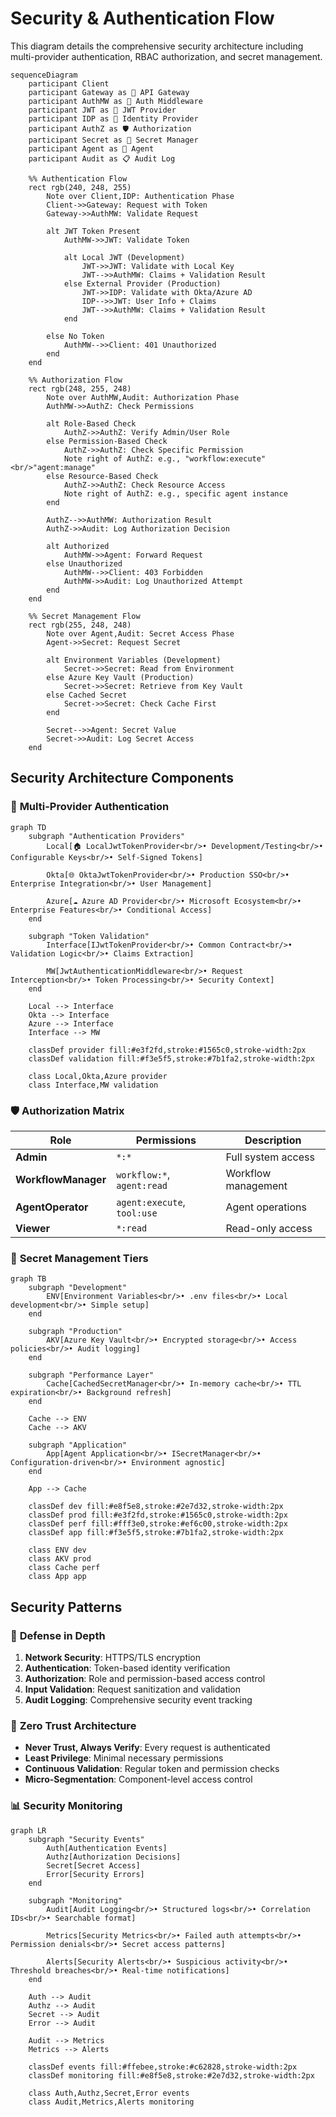 # Security & Authentication Flow

This diagram details the comprehensive security architecture including multi-provider authentication, RBAC authorization, and secret management.

```mermaid
sequenceDiagram
    participant Client
    participant Gateway as 🚪 API Gateway
    participant AuthMW as 🔐 Auth Middleware
    participant JWT as 🎫 JWT Provider
    participant IDP as 👤 Identity Provider
    participant AuthZ as 🛡️ Authorization
    participant Secret as 🔑 Secret Manager
    participant Agent as 🤖 Agent
    participant Audit as 📋 Audit Log
    
    %% Authentication Flow
    rect rgb(240, 248, 255)
        Note over Client,IDP: Authentication Phase
        Client->>Gateway: Request with Token
        Gateway->>AuthMW: Validate Request
        
        alt JWT Token Present
            AuthMW->>JWT: Validate Token
            
            alt Local JWT (Development)
                JWT->>JWT: Validate with Local Key
                JWT-->>AuthMW: Claims + Validation Result
            else External Provider (Production)
                JWT->>IDP: Validate with Okta/Azure AD
                IDP-->>JWT: User Info + Claims
                JWT-->>AuthMW: Claims + Validation Result
            end
            
        else No Token
            AuthMW-->>Client: 401 Unauthorized
        end
    end
    
    %% Authorization Flow
    rect rgb(248, 255, 248)
        Note over AuthMW,Audit: Authorization Phase
        AuthMW->>AuthZ: Check Permissions
        
        alt Role-Based Check
            AuthZ->>AuthZ: Verify Admin/User Role
        else Permission-Based Check
            AuthZ->>AuthZ: Check Specific Permission
            Note right of AuthZ: e.g., "workflow:execute"<br/>"agent:manage"
        else Resource-Based Check
            AuthZ->>AuthZ: Check Resource Access
            Note right of AuthZ: e.g., specific agent instance
        end
        
        AuthZ-->>AuthMW: Authorization Result
        AuthZ->>Audit: Log Authorization Decision
        
        alt Authorized
            AuthMW->>Agent: Forward Request
        else Unauthorized
            AuthMW-->>Client: 403 Forbidden
            AuthMW->>Audit: Log Unauthorized Attempt
        end
    end
    
    %% Secret Management Flow
    rect rgb(255, 248, 248)
        Note over Agent,Audit: Secret Access Phase
        Agent->>Secret: Request Secret
        
        alt Environment Variables (Development)
            Secret->>Secret: Read from Environment
        else Azure Key Vault (Production)
            Secret->>Secret: Retrieve from Key Vault
        else Cached Secret
            Secret->>Secret: Check Cache First
        end
        
        Secret-->>Agent: Secret Value
        Secret->>Audit: Log Secret Access
    end
```

## Security Architecture Components

### 🔐 **Multi-Provider Authentication**

```mermaid
graph TD
    subgraph "Authentication Providers"
        Local[🏠 LocalJwtTokenProvider<br/>• Development/Testing<br/>• Configurable Keys<br/>• Self-Signed Tokens]
        
        Okta[🌐 OktaJwtTokenProvider<br/>• Production SSO<br/>• Enterprise Integration<br/>• User Management]
        
        Azure[☁️ Azure AD Provider<br/>• Microsoft Ecosystem<br/>• Enterprise Features<br/>• Conditional Access]
    end
    
    subgraph "Token Validation"
        Interface[IJwtTokenProvider<br/>• Common Contract<br/>• Validation Logic<br/>• Claims Extraction]
        
        MW[JwtAuthenticationMiddleware<br/>• Request Interception<br/>• Token Processing<br/>• Security Context]
    end
    
    Local --> Interface
    Okta --> Interface
    Azure --> Interface
    Interface --> MW
    
    classDef provider fill:#e3f2fd,stroke:#1565c0,stroke-width:2px
    classDef validation fill:#f3e5f5,stroke:#7b1fa2,stroke-width:2px
    
    class Local,Okta,Azure provider
    class Interface,MW validation
```

### 🛡️ **Authorization Matrix**

| Role | Permissions | Description |
|------|------------|-------------|
| **Admin** | `*:*` | Full system access |
| **WorkflowManager** | `workflow:*`, `agent:read` | Workflow management |
| **AgentOperator** | `agent:execute`, `tool:use` | Agent operations |
| **Viewer** | `*:read` | Read-only access |

### 🔑 **Secret Management Tiers**

```mermaid
graph TB
    subgraph "Development"
        ENV[Environment Variables<br/>• .env files<br/>• Local development<br/>• Simple setup]
    end
    
    subgraph "Production"
        AKV[Azure Key Vault<br/>• Encrypted storage<br/>• Access policies<br/>• Audit logging]
    end
    
    subgraph "Performance Layer"
        Cache[CachedSecretManager<br/>• In-memory cache<br/>• TTL expiration<br/>• Background refresh]
    end
    
    Cache --> ENV
    Cache --> AKV
    
    subgraph "Application"
        App[Agent Application<br/>• ISecretManager<br/>• Configuration-driven<br/>• Environment agnostic]
    end
    
    App --> Cache
    
    classDef dev fill:#e8f5e8,stroke:#2e7d32,stroke-width:2px
    classDef prod fill:#e3f2fd,stroke:#1565c0,stroke-width:2px
    classDef perf fill:#fff3e0,stroke:#ef6c00,stroke-width:2px
    classDef app fill:#f3e5f5,stroke:#7b1fa2,stroke-width:2px
    
    class ENV dev
    class AKV prod
    class Cache perf
    class App app
```

## Security Patterns

### 🎯 **Defense in Depth**
1. **Network Security**: HTTPS/TLS encryption
2. **Authentication**: Token-based identity verification
3. **Authorization**: Role and permission-based access control
4. **Input Validation**: Request sanitization and validation
5. **Audit Logging**: Comprehensive security event tracking

### 🔄 **Zero Trust Architecture**
- **Never Trust, Always Verify**: Every request is authenticated
- **Least Privilege**: Minimal necessary permissions
- **Continuous Validation**: Regular token and permission checks
- **Micro-Segmentation**: Component-level access control

### 📊 **Security Monitoring**

```mermaid
graph LR
    subgraph "Security Events"
        Auth[Authentication Events]
        Authz[Authorization Decisions]
        Secret[Secret Access]
        Error[Security Errors]
    end
    
    subgraph "Monitoring"
        Audit[Audit Logging<br/>• Structured logs<br/>• Correlation IDs<br/>• Searchable format]
        
        Metrics[Security Metrics<br/>• Failed auth attempts<br/>• Permission denials<br/>• Secret access patterns]
        
        Alerts[Security Alerts<br/>• Suspicious activity<br/>• Threshold breaches<br/>• Real-time notifications]
    end
    
    Auth --> Audit
    Authz --> Audit
    Secret --> Audit
    Error --> Audit
    
    Audit --> Metrics
    Metrics --> Alerts
    
    classDef events fill:#ffebee,stroke:#c62828,stroke-width:2px
    classDef monitoring fill:#e8f5e8,stroke:#2e7d32,stroke-width:2px
    
    class Auth,Authz,Secret,Error events
    class Audit,Metrics,Alerts monitoring
```